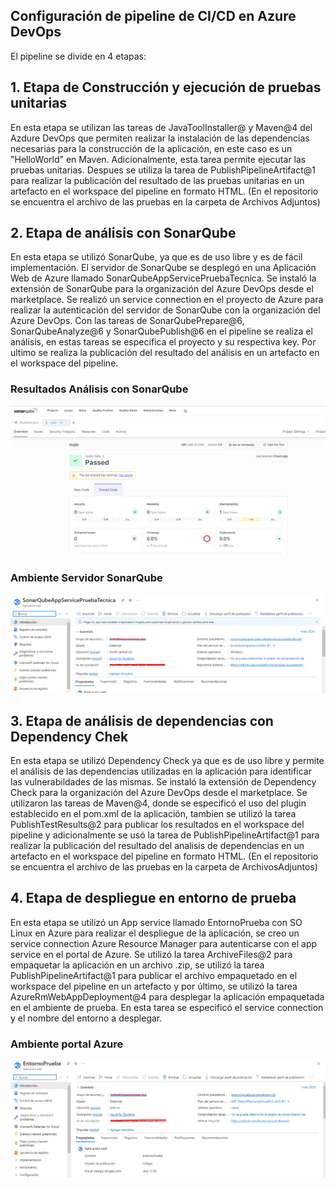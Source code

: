 ## **Configuración de pipeline de CI/CD en Azure DevOps**
El pipeline se divide en 4 etapas: 
## **1. Etapa de Construcción y ejecución de pruebas unitarias**
En esta etapa se utilizan las tareas de JavaToolInstaller@ y Maven@4 del Azdure DevOps que permiten realizar la instalación de las dependencias necesarias para la construcción de la aplicación, en este caso es un "HelloWorld" en Maven. Adicionalmente, esta tarea permite ejecutar las pruebas unitarias. Despues se utiliza la tarea de PublishPipelineArtifact@1 para realizar la publicación del resultado de las pruebas unitarias en un artefacto en el workspace del pipeline en formato HTML. (En el repositorio se encuentra el archivo de las pruebas en la carpeta de Archivos Adjuntos)

## **2. Etapa de análisis con SonarQube**
En esta etapa se utilizó SonarQube, ya que es de uso libre y es de fácil implementación. El servidor de SonarQube se desplegó en una Aplicación Web de Azure llamado SonarQubeAppServicePruebaTecnica. Se instaló la extensión de SonarQube para la organización del Azure DevOps desde el marketplace. Se realizó un service connection en el proyecto de Azure para realizar la autenticación del servidor de SonarQube con la organización del Azure DevOps. Con las tareas de SonarQubePrepare@6, SonarQubeAnalyze@6 y SonarQubePublish@6 en el pipeline se realiza el análisis, en estas tareas se especifica el proyecto y su respectiva key. Por ultimo se realiza la publicación del resultado del análisis en un artefacto en el workspace del pipeline.
### Resultados Análisis con SonarQube
![Analisis SonarQube](ArchivosAdjuntos/analisisSonarQube.png)
### Ambiente Servidor SonarQube
![Analisis SonarQube](ArchivosAdjuntos/SonarQube.png)
## **3. Etapa de análisis de dependencias con Dependency Chek**
En esta etapa se utilizó Dependency Check ya que es de uso libre y permite el análisis de las dependencias utilizadas en la aplicación para identificar las vulnerabildades de las mismas. Se instaló la extensión de Dependency Check para la organización del Azure DevOps desde el marketplace. Se utilizaron las tareas de Maven@4, donde se especificó el uso del plugin establecido en el pom.xml de la aplicación, tambien se utilizó la tarea PublishTestResults@2 para publicar los resultados en el workspace del pipeline y adicionalmente se usó la tarea de PublishPipelineArtifact@1 para realizar la publicación del resultado del analisis de dependencias en un artefacto en el workspace del pipeline en formato HTML. (En el repositorio se encuentra el archivo de las pruebas en la carpeta de ArchivosAdjuntos)


## **4. Etapa de despliegue en entorno de prueba**
En esta etapa se utilizó un App service llamado EntornoPrueba con SO Linux en Azure para realizar el despliegue de la aplicación, se creo un service connection Azure Resource Manager para autenticarse con el app service en el portal de Azure. Se utilizó la tarea ArchiveFiles@2 para empaquetar la aplicación en un archivo .zip, se utilizó la tarea PublishPipelineArtifact@1 para publicar el archivo empaquetado en el workspace del pipeline en un artefacto y por último, se utilizó la tarea AzureRmWebAppDeployment@4 para desplegar la aplicación empaquetada en el ambiente de prueba. En esta tarea se especificó el service connection y el nombre del entorno a desplegar.
### Ambiente portal Azure
 ![Analisis SonarQube](ArchivosAdjuntos/EntornoPrueba.png)
